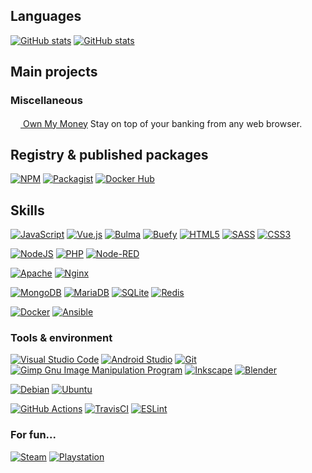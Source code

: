 ## Languages

[![GitHub stats](https://github-readme-stats.vercel.app/api/top-langs?username=nioc&layout=compact&langs_count=6&exclude_repo=&bg_color=00000000&theme=dark)](https://github.com/nioc#gh-dark-mode-only)
[![GitHub stats](https://github-readme-stats.vercel.app/api/top-langs?username=nioc&layout=compact&langs_count=6&exclude_repo=&bg_color=00000000&theme=default)](https://github.com/nioc#gh-light-mode-only)

## Main projects



### Miscellaneous

[<img src="https://github.com/nioc/own-my-money/raw/master/docs/icon.png" height="16"> Own My Money](https://github.com/nioc/own-my-money)
Stay on top of your banking from any web browser.


## Registry & published packages

[![NPM](https://img.shields.io/badge/npm-231f20.svg?style=for-the-badge&logo=npm&logoColor=white)](https://www.npmjs.com/~nioc)
[![Packagist](https://img.shields.io/badge/packagist-F28D1A.svg?style=for-the-badge&logo=packagist&logoColor=white)](https://packagist.org/users/nioc)
[![Docker Hub](https://img.shields.io/badge/docker%20hub-2496ED.svg?style=for-the-badge&logo=docker&logoColor=white)](https://hub.docker.com/u/nioc)


## Skills

[![JavaScript](https://img.shields.io/badge/javascript-323330.svg?style=for-the-badge&logo=javascript&logoColor=F7DF1E)](#)
[![Vue.js](https://img.shields.io/badge/vuejs-35495e.svg?style=for-the-badge&logo=vuedotjs&logoColor=4FC08D)](#)
[![Bulma](https://img.shields.io/badge/-Bulma-00d1b2?style=for-the-badge&logo=bulma&logoColor=white)](#)
[![Buefy](https://img.shields.io/badge/Buefy-7957D5?style=for-the-badge&logo=buefy&logoColor=48289E)](#)
[![HTML5](https://img.shields.io/badge/html5-E34F26.svg?style=for-the-badge&logo=html5&logoColor=white)](#)
[![SASS](https://img.shields.io/badge/SASS-CC6699.svg?style=for-the-badge&logo=sass&logoColor=white)](#)
[![CSS3](https://img.shields.io/badge/css3-1572B6.svg?style=for-the-badge&logo=css3&logoColor=white)](#)

[![NodeJS](https://img.shields.io/badge/node.js-6DA55F?style=for-the-badge&logo=node.js&logoColor=white)](#)
[![PHP](https://img.shields.io/badge/php-777BB4.svg?style=for-the-badge&logo=php&logoColor=white)](#)
[![Node-RED](https://img.shields.io/badge/node%20red-8F0000.svg?style=for-the-badge&logo=nodered&logoColor=white)](#)

[![Apache](https://img.shields.io/badge/apache-D42029.svg?style=for-the-badge&logo=apache&logoColor=white)](#)
[![Nginx](https://img.shields.io/badge/nginx-009639.svg?style=for-the-badge&logo=nginx&logoColor=white)](#)

[![MongoDB](https://img.shields.io/badge/MongoDB-4ea94b.svg?style=for-the-badge&logo=mongodb&logoColor=white)](#)
[![MariaDB](https://img.shields.io/badge/MariaDB-003545?style=for-the-badge&logo=mariadb&logoColor=white)](#)
[![SQLite](https://img.shields.io/badge/sqlite-07405e.svg?style=for-the-badge&logo=sqlite&logoColor=white)](#)
[![Redis](https://img.shields.io/badge/redis-DD0031.svg?style=for-the-badge&logo=redis&logoColor=white)](#)

[![Docker](https://img.shields.io/badge/docker-0db7ed.svg?style=for-the-badge&logo=docker&logoColor=white)](#)
[![Ansible](https://img.shields.io/badge/ansible-1A1918.svg?style=for-the-badge&logo=ansible&logoColor=white)](#)


### Tools & environment

[![Visual Studio Code](https://img.shields.io/badge/VSCode-007ACC.svg?style=for-the-badge&logo=visualstudiocode&logoColor=white)](#)
[![Android Studio](https://img.shields.io/badge/Android%20Studio-3DDC84.svg?style=for-the-badge&logo=android-studio&logoColor=white)](#)
[![Git](https://img.shields.io/badge/git-F05033.svg?style=for-the-badge&logo=git&logoColor=white)](#)
[![Gimp Gnu Image Manipulation Program](https://img.shields.io/badge/Gimp-657D8B?style=for-the-badge&logo=gimp&logoColor=FFFFFF)](#)
[![Inkscape](https://img.shields.io/badge/Inkscape-e0e0e0?style=for-the-badge&logo=inkscape&logoColor=080A13)](#)
[![Blender](https://img.shields.io/badge/blender-F5792A.svg?style=for-the-badge&logo=blender&logoColor=white)](#)

[![Debian](https://img.shields.io/badge/Debian-D70A53?style=for-the-badge&logo=debian&logoColor=white)](#)
[![Ubuntu](https://img.shields.io/badge/Ubuntu-E95420?style=for-the-badge&logo=ubuntu&logoColor=white)](#)

[![GitHub Actions](https://img.shields.io/badge/github%20actions-%232671E5.svg?style=for-the-badge&logo=githubactions&logoColor=white)](#)
[![TravisCI](https://img.shields.io/badge/travisci-2B2F33.svg?style=for-the-badge&logo=travis&logoColor=white)](#)
[![ESLint](https://img.shields.io/badge/ESLint-4B3263?style=for-the-badge&logo=eslint&logoColor=white)](#)


### For fun...

[![Steam](https://img.shields.io/badge/steam-000000.svg?style=for-the-badge&logo=steam&logoColor=white)](#)
[![Playstation](https://img.shields.io/badge/PS4-003791?style=for-the-badge&logo=playstation&logoColor=white)](#)
